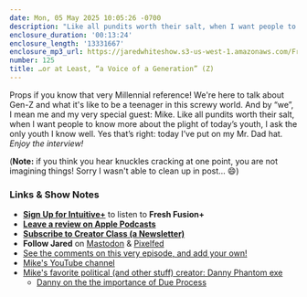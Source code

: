 ```yaml
---
date: Mon, 05 May 2025 10:05:26 -0700
description: "Like all pundits worth their salt, when I want people to know more about the plight of today’s youth, I ask the only youth I know well. Yes that’s right: today I’ve put on my Mr. Dad hat."
enclosure_duration: '00:13:24'
enclosure_length: '13331667'
enclosure_mp3_url: https://jaredwhiteshow.s3-us-west-1.amazonaws.com/FreshFusion_Episode_125%20-%20or%20at%20Least%20a%20Voice%20of%20a%20Generation.mp3
number: 125
title: …or at Least, “a Voice of a Generation” (Z)
---
```


Props if you know that very Millennial reference! We're here to talk about Gen-Z and what it's like to be a teenager in this screwy world. And by “we”, I mean me and my very special guest: Mike. Like all pundits worth their salt, when I want people to know more about the plight of today’s youth, I ask the only youth I know well. Yes that’s right: today I’ve put on my Mr. Dad hat. _Enjoy the interview!_

(**Note:** if you think you hear knuckles cracking at one point, you are not imagining things! Sorry I wasn't able to clean up in post… 😄)

### Links & Show Notes

* **[Sign Up for Intuitive+](https://plus.intuitivefuture.com)** to listen to **Fresh Fusion+**
* **[Leave a review on Apple Podcasts](https://podcasts.apple.com/us/podcast/fresh-fusion/id1387528457)**
* **[Subscribe to Creator Class (a Newsletter)](https://jaredwhite.com/creator-class)**
* **Follow Jared** on [Mastodon](https://indieweb.social/@jaredwhite) & [Pixelfed](https://pixelfed.social/essentiallife)
* [See the comments on this very episode, and add your own!](https://jaredwhite.com/podcast/125)
* [Mike's YouTube channel](https://youtube.com/@mikey_me13)
* [Mike's favorite political (and other stuff) creator: Danny Phantom exe](https://youtube.com/@dannyphantomexe)
  * [Danny on the the importance of Due Process](https://youtube.com/shorts/lAfrYMU9-5c)
